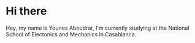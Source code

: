 # Hi there
Hey, my name is Younes Aboudrar, I'm currently studying at the National School of Electonics and Mechanics in Casablanca.